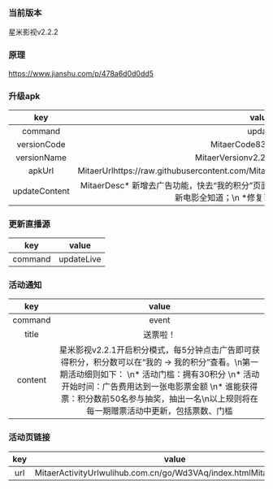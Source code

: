### 当前版本
星米影视v2.2.2

### 原理

https://www.jianshu.com/p/478a6d0d0dd5


### 升级apk


| key|value
|:--------:|:---------:
| command   | update      
| versionCode     |MitaerCode83MitaerCode
| versionName | MitaerVersionv2.2.2MitaerVersion
| apkUrl| MitaerUrlhttps://raw.githubusercontent.com/Mitaxing/XingMiMovie/master/xingmi.apkMitaerUrl
|updateContent|MitaerDesc* 新增去广告功能，快去“我的积分”页面兑换吧；\n * 新增影院模块，接入豆瓣电影，最新电影全知道；\n *修复已知bug。MitaerDesc


### 更新直播源

| key|value
|:--------:|:---------:
| command   | updateLive      

### 活动通知

| key|value
|:--------:|:---------:
| command   | event
| title | 送票啦！
| content |  星米影视v2.2.1开启积分模式，每5分钟点击广告即可获得积分，积分数可以在“我的 → 我的积分”查看。\n第一期活动细则如下： \n* 活动门槛：拥有30积分 \n* 活动开始时间：广告费用达到一张电影票金额 \n* 谁能获得票：积分数前50名参与抽奖，抽出一名\n以上规则将在每一期赠票活动中更新，包括票数、门槛

### 活动页链接
| key|value
|:--------:|:---------:
|url|MitaerActivityUrlwulihub.com.cn/go/Wd3VAq/index.htmlMitaerActivityUrl
